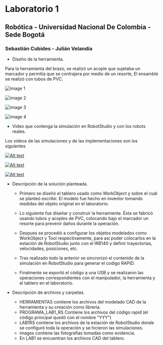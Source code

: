 # Laboratorio 1
## Robótica - Universidad Nacional De Colombia - Sede Bogotá
### Sebastián Cubides - Julián Velandia

- Diseño de la herramienta.

Para la herramienta del brazo, se realizó un acople que sujetaba un marcador y permitía que se contrajera por medio de un resorte, El ensamble se realizó con tubos de PVC.

![image 1](https://raw.githubusercontent.com/SebastianCubides/ROBOTICA-2022-2/main/LAB1/images/herramiente1.jpeg)

![image 2](https://raw.githubusercontent.com/SebastianCubides/ROBOTICA-2022-2/main/LAB1/images/herramienta2.jpeg)

![image 3](https://raw.githubusercontent.com/SebastianCubides/ROBOTICA-2022-2/main/LAB1/images/herramienta3.jpeg)

![image 4](https://raw.githubusercontent.com/SebastianCubides/ROBOTICA-2022-2/main/LAB1/images/herramienta4.jpeg)

- Video que contenga la simulación en RobotStudio y con los robots reales.

Los videos de las simulaciones y de las implementaciones son los siguientes

[![Alt text](https://img.youtube.com/vi/6qXpsAbg4Cc/0.jpg)](https://www.youtube.com/watch?v=6qXpsAbg4Cc)

[![Alt text](https://img.youtube.com/vi/j5a-MLhFNlY/0.jpg)](https://www.youtube.com/watch?v=j5a-MLhFNlY)

[![Alt text](https://img.youtube.com/vi/TcdCo_RbKVI/0.jpg)](https://www.youtube.com/watch?v=TcdCo_RbKVI)

- Descripción de la solución planteada.
    * Primero se diseñó el tablero usado como WorkObject y sobre el cual se planteó escribir. El modelo fue hecho en inventor tomando medidas del objeto original en el laboratorio.
    
    * Lo siguiente fue diseñar y construir la herramienta. Ésta se fabricó usando tubos y acoples de PVC, colocando bajo el marcador un resorte para prevenir daños durante la operación.
    
    * Despues se procedió a configurar los objetos modelados como WorkObject y Tool respectivamente, para así poder colocarlos en la estación de RobotStudio junto con el IRB140 y definir trayectorias, velocidades, posiciones, etc.
    
    * Tras realizado todo la anterior se sincronizó el contenido de la simulación en RobotStudio para generar el codigo RAPID.
    
    * Finalmente se exportó el código a una USB y se realizaron las operaciones correspondientes con el manipulador, la herramienta y el tablero en el laboratorio.

- Descripción de archivos y carpetas.
    - HERRAMIENTAS contiene los archivos del modelado CAD de la herramienta y su creación como librería.
    - PROGRAMA_LAB1_RS Contiene los archivos del código rapid (el código principal quedó con el nombre "YYY")
    - LAB1RS contiene los archivos de la estación de RobotStudio donde se configuró toda la operación y se hicieron las simulaciones.
    - images contiene las fotografías tomadas como evidencia.
    - En LAB1 se encuentran los archivos CAD del tablero.
